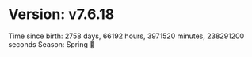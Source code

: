 # Version: v7.6.18
Time since birth: 2758 days, 66192 hours, 3971520 minutes, 238291200 seconds
Season: Spring 🌸
